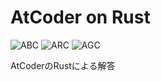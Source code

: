 # AtCoder on Rust
![ABC](https://progress-bar.dev/166/?title=ABC&scale=1331&width=110&suffix=)
![ARC](https://progress-bar.dev/8/?title=ARC&scale=547&width=110&suffix=)
![AGC](https://progress-bar.dev/0/?title=AGC&scale=336&width=110&suffix=)

AtCoderのRustによる解答
